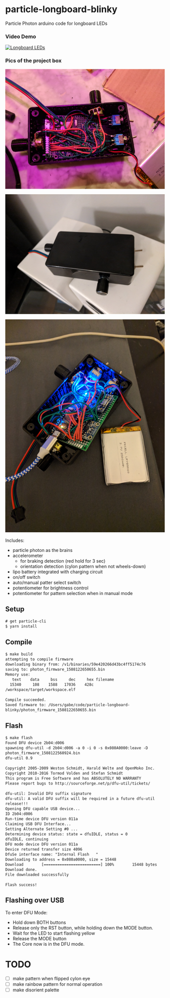 # particle-longboard-blinky
Particle Photon arduino code for longboard LEDs

### Video Demo

[![Longboard LEDs](https://img.youtube.com/vi/8PvM0YsKJ70/0.jpg)](https://www.youtube.com/watch?v=8PvM0YsKJ70)

### Pics of the project box

![project box 1](https://github.com/byxorna/particle-longboard-blinky/raw/master/assets/IMG_20171216_234342.jpg "Project Box 1")

![project box 2](https://github.com/byxorna/particle-longboard-blinky/raw/master/assets/IMG_20171217_181922.jpg "Project Box 2")

![project box 3](https://github.com/byxorna/particle-longboard-blinky/raw/master/assets/IMG_20171221_202844.jpg "Project Box 3")


Includes:
* particle photon as the brains
* accelerometer
  * for braking detection (red hold for 3 sec)
  * orientation detection (cylon pattern when not wheels-down)
* lipo battery integrated with charging circuit
* on/off switch
* auto/manual patter select switch
* potentiometer for brightness control
* potentiometer for pattern selection when in manual mode

## Setup

```
# get particle-cli
$ yarn install
```

## Compile

```
$ make build
attempting to compile firmware
downloading binary from: /v1/binaries/59e420266d43bc4ff5174c76
saving to: photon_firmware_1508122650655.bin
Memory use:
   text    data     bss     dec     hex filename
  15340     108    1588   17036    428c /workspace/target/workspace.elf

Compile succeeded.
Saved firmware to: /Users/gabe/code/particle-longboard-blinky/photon_firmware_1508122650655.bin
```

## Flash

```
$ make flash
Found DFU device 2b04:d006
spawning dfu-util -d 2b04:d006 -a 0 -i 0 -s 0x080A0000:leave -D photon_firmware_1508122560924.bin
dfu-util 0.9

Copyright 2005-2009 Weston Schmidt, Harald Welte and OpenMoko Inc.
Copyright 2010-2016 Tormod Volden and Stefan Schmidt
This program is Free Software and has ABSOLUTELY NO WARRANTY
Please report bugs to http://sourceforge.net/p/dfu-util/tickets/

dfu-util: Invalid DFU suffix signature
dfu-util: A valid DFU suffix will be required in a future dfu-util release!!!
Opening DFU capable USB device...
ID 2b04:d006
Run-time device DFU version 011a
Claiming USB DFU Interface...
Setting Alternate Setting #0 ...
Determining device status: state = dfuIDLE, status = 0
dfuIDLE, continuing
DFU mode device DFU version 011a
Device returned transfer size 4096
DfuSe interface name: "Internal Flash   "
Downloading to address = 0x080a0000, size = 15448
Download        [=========================] 100%        15448 bytes
Download done.
File downloaded successfully

Flash success!
```

## Flashing over USB

To enter DFU Mode:
- Hold down BOTH buttons
- Release only the RST button, while holding down the MODE button.
- Wait for the LED to start flashing yellow
- Release the MODE button
- The Core now is in the DFU mode.

# TODO
- [ ] make pattern when flipped cylon eye
- [ ] make rainbow pattern for normal operation
- [ ] make disorient palette
